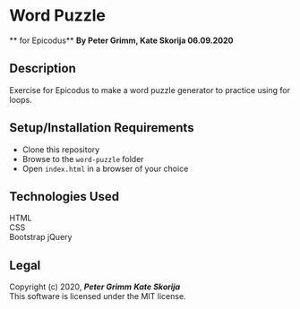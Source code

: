 # Word Puzzle
** for Epicodus**
**By Peter Grimm, Kate Skorija 06.09.2020**

## Description

Exercise for Epicodus to make a word puzzle generator to practice using for loops.

## Setup/Installation Requirements

* Clone this repository 
* Browse to the `word-puzzle` folder
* Open `index.html` in a browser of your choice

## Technologies Used

HTML  
CSS  
Bootstrap
jQuery

## Legal

Copyright (c) 2020, **_Peter Grimm_**  **_Kate Skorija_**    
This software is licensed under the MIT license.